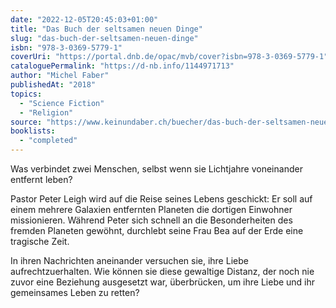 ```yaml
---
date: "2022-12-05T20:45:03+01:00"
title: "Das Buch der seltsamen neuen Dinge"
slug: "das-buch-der-seltsamen-neuen-dinge"
isbn: "978-3-0369-5779-1"
coverUri: "https://portal.dnb.de/opac/mvb/cover?isbn=978-3-0369-5779-1"
cataloguePermalink: "https://d-nb.info/1144971713"
author: "Michel Faber"
publishedAt: "2018"
topics:
  - "Science Fiction"
  - "Religion"
source: "https://www.keinundaber.ch/buecher/das-buch-der-seltsamen-neuen-dinge?variant=264338"
booklists:
  - "completed"
---
```

Was verbindet zwei Menschen, selbst wenn sie Lichtjahre voneinander entfernt 
leben?

Pastor Peter Leigh wird auf die Reise seines Lebens geschickt: Er soll auf einem 
mehrere Galaxien entfernten Planeten die dortigen Einwohner missionieren. 
Während Peter sich schnell an die Besonderheiten des fremden Planeten gewöhnt, 
durchlebt seine Frau Bea auf der Erde eine tragische Zeit.

In ihren Nachrichten aneinander versuchen sie, ihre Liebe aufrechtzuerhalten. 
Wie können sie diese gewaltige Distanz, der noch nie zuvor eine Beziehung 
ausgesetzt war, überbrücken, um ihre Liebe und ihr gemeinsames Leben zu retten?